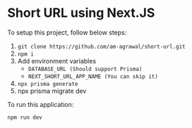 # Short URL using Next.JS

To setup this project, follow below steps:

1. `git clone https://github.com/am-agrawal/short-url.git`
2. `npm i`
3. Add environment variables
   - `DATABASE_URL (Should support Prisma)`
   - `NEXT_SHORT_URL_APP_NAME (You can skip it)`
4. `npx prisma generate`
5. npx prisma migrate dev

To run this application:

```
npm run dev
```

